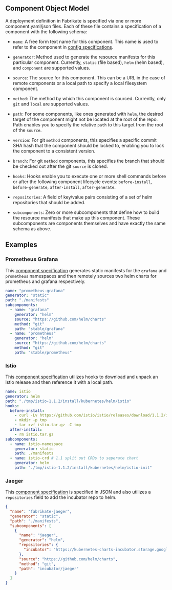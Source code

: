 ## Component Object Model

A deployment definition in Fabrikate is specified via one or more component.yaml/json files. Each of these file contains a
specification of a component with the following schema:

- `name`: A free form text name for this component. This name is used to refer to the component in [config specifications](./config.md).

- `generator`: Method used to generate the resource manifests for this particular component. Currently, `static` (file based), `helm` (helm based), and `component` are supported values.

- `source`: The source for this component. This can be a URL in the case of remote components or a local path to specify a local filesystem component.

- `method`: The method by which this component is sourced. Currently, only `git` and `local` are supported values.

- `path`: For some components, like ones generated with `helm`, the desired target of the component might not be located at the root of the repo. Path enables you to specify the relative `path` to this target from the root of the `source`.

- `version`: For git `method` components, this specifies a specific commit SHA hash that the component should be locked to, enabling you to lock the component to a consistent version.

- `branch`: For git `method` components, this specifies the branch that should be checked out after the git `source` is cloned.

- `hooks`: Hooks enable you to execute one or more shell commands before or after the following component lifecycle events: `before-install`, `before-generate`, `after-install`, `after-generate`.

- `repositories`: A field of key/value pairs consisting of a set of helm repositories that should be added.

- `subcomponents`: Zero or more subcomponents that define how to build the resource manifests that make up this component. These subcomponents are components themselves and have exactly the same schema as above.

## Examples

### Prometheus Grafana

This [component specification](https://github.com/timfpark/fabrikate-prometheus-grafana) generates static manifests for the `grafana` and `prometheus` namespaces and then remotely sources two helm charts for prometheus and grafana respectively.

```yaml
name: "prometheus-grafana"
generator: "static"
path: "./manifests"
subcomponents:
  - name: "grafana"
    generator: "helm"
    source: "https://github.com/helm/charts"
    method: "git"
    path: "stable/grafana"
  - name: "prometheus"
    generator: "helm"
    source: "https://github.com/helm/charts"
    method: "git"
    path: "stable/prometheus"
```

### Istio

This [component specification](https://github.com/evanlouie/fabrikate-istio) utilizes hooks to download and unpack an Istio release and then reference it with a local path.

```yaml
name: istio
generator: helm
path: "./tmp/istio-1.1.2/install/kubernetes/helm/istio"
hooks:
  before-install:
    - curl -Lv https://github.com/istio/istio/releases/download/1.1.2/istio-1.1.2-linux.tar.gz -o istio.tar.gz
    - mkdir -p tmp
    - tar xvf istio.tar.gz -C tmp
  after-install:
    - rm istio.tar.gz
subcomponents:
  - name: istio-namespace
    generator: static
    path: ./manifests
  - name: istio-crd # 1.1 split out CRDs to seperate chart
    generator: helm
    path: "./tmp/istio-1.1.2/install/kubernetes/helm/istio-init"
```

### Jaeger

This [component specification](https://github.com/bnookala/fabrikate-jaeger) is specified in JSON and also utilizes a `repositories` field to add the incubator repo to helm.

```json
{
  "name": "fabrikate-jaeger",
  "generator": "static",
  "path": "./manifests",
  "subcomponents": [
    {
      "name": "jaeger",
      "generator": "helm",
      "repositories": {
        "incubator": "https://kubernetes-charts-incubator.storage.googleapis.com/"
      },
      "source": "https://github.com/helm/charts",
      "method": "git",
      "path": "incubator/jaeger"
    }
  ]
}
```
